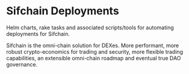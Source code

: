 # Sifchain Deployments

Helm charts, rake tasks and associated scripts/tools for automating deployments for Sifchain.

Sifchain is the omni-chain solution for DEXes. More performant, more robust crypto-economics for trading and security, more flexible trading capabilities, an extensible omni-chain roadmap and eventual true DAO governance.
 
